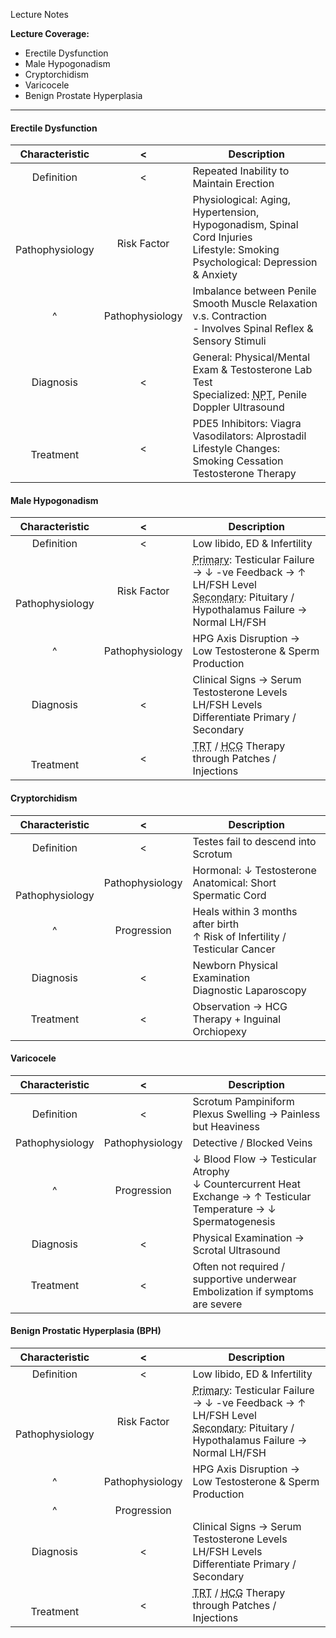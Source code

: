 Lecture Notes

**Lecture Coverage:**
- Erectile Dysfunction
- Male Hypogonadism
- Cryptorchidism
- Varicocele
- Benign Prostate Hyperplasia

---
#### **Erectile Dysfunction**

|     Characteristic      |        <        | Description                                                                                                                                           |
| :---------------------: | :-------------: | ----------------------------------------------------------------------------------------------------------------------------------------------------- |
|       Definition        |        <        | Repeated Inability to Maintain Erection                                                                                                               |
| <br><br>Pathophysiology | <br>Risk Factor | Physiological: Aging, Hypertension, Hypogonadism, Spinal Cord Injuries<br>Lifestyle: Smoking<br>Psychological: Depression & Anxiety                   |
|            ^            | Pathophysiology | Imbalance between Penile Smooth Muscle Relaxation v.s. Contraction<br>- Involves Spinal Reflex & Sensory Stimuli                                      |
|        Diagnosis        |        <        | General: Physical/Mental Exam & Testosterone Lab Test<br>Specialized: <abbr Title="Nocturnal Penile Tumescence">NPT</abbr>, Penile Doppler Ultrasound |
|      <br>Treatment      |        <        | PDE5 Inhibitors: Viagra<br>Vasodilators: Alprostadil<br>Lifestyle Changes: Smoking Cessation<br>Testosterone Therapy                                  |


#### **Male Hypogonadism**

|     Characteristic      |        <        | Description                                                                                                                                                                                               |
| :---------------------: | :-------------: | --------------------------------------------------------------------------------------------------------------------------------------------------------------------------------------------------------- |
|       Definition        |        <        | Low libido, ED & Infertility                                                                                                                                                                              |
| <br><br>Pathophysiology |   Risk Factor   | <abbr Title="Hypergonadotropic">Primary</abbr>: Testicular Failure → ↓ -ve Feedback → ↑ LH/FSH Level<br><abbr Title="Hypogonadotropic">Secondary</abbr>: Pituitary / Hypothalamus Failure → Normal LH/FSH |
|            ^            | Pathophysiology | HPG Axis Disruption → Low Testosterone & Sperm Production                                                                                                                                                 |
|        Diagnosis        |        <        | Clinical Signs → Serum Testosterone Levels<br>LH/FSH Levels Differentiate Primary / Secondary                                                                                                             |
|      <br>Treatment      |        <        | <abbr Title="Testosterone Replacement Therapy">TRT</abbr> / <abbr Title="to Stimulate Testosterone Production">HCG</abbr> Therapy through Patches / Injections                                            |


#### **Cryptorchidism**

|     Characteristic      |        <        | Description                                                                    |
| :---------------------: | :-------------: | ------------------------------------------------------------------------------ |
|       Definition        |        <        | Testes fail to descend into Scrotum                                            |
| <br><br>Pathophysiology | Pathophysiology | Hormonal: ↓ Testosterone<br>Anatomical: Short Spermatic Cord                   |
|            ^            |   Progression   | Heals within 3 months after birth<br>↑ Risk of Infertility / Testicular Cancer |
|        Diagnosis        |        <        | Newborn Physical Examination<br>Diagnostic Laparoscopy                         |
|        Treatment        |        <        | Observation → HCG Therapy + Inguinal Orchiopexy                                |


#### **Varicocele**

| Characteristic  |        <        | Description                                                                                                        |
| :-------------: | :-------------: | ------------------------------------------------------------------------------------------------------------------ |
|   Definition    |        <        | Scrotum Pampiniform Plexus Swelling → Painless but Heaviness                                                       |
| Pathophysiology | Pathophysiology | Detective / Blocked Veins                                                                                          |
|        ^        |   Progression   | ↓ Blood Flow → Testicular Atrophy<br>↓ Countercurrent Heat Exchange → ↑ Testicular Temperature → ↓ Spermatogenesis |
|    Diagnosis    |        <        | Physical Examination → Scrotal Ultrasound                                                                          |
|    Treatment    |        <        | Often not required / supportive underwear<br>Embolization if symptoms are severe                                   |


#### **Benign Prostatic Hyperplasia (BPH)**

|     Characteristic      |        <        | Description                                                                                                                                                                                               |
| :---------------------: | :-------------: | --------------------------------------------------------------------------------------------------------------------------------------------------------------------------------------------------------- |
|       Definition        |        <        | Low libido, ED & Infertility                                                                                                                                                                              |
| <br><br>Pathophysiology |   Risk Factor   | <abbr Title="Hypergonadotropic">Primary</abbr>: Testicular Failure → ↓ -ve Feedback → ↑ LH/FSH Level<br><abbr Title="Hypogonadotropic">Secondary</abbr>: Pituitary / Hypothalamus Failure → Normal LH/FSH |
|            ^            | Pathophysiology | HPG Axis Disruption → Low Testosterone & Sperm Production                                                                                                                                                 |
|            ^            |   Progression   |                                                                                                                                                                                                           |
|        Diagnosis        |        <        | Clinical Signs → Serum Testosterone Levels<br>LH/FSH Levels Differentiate Primary / Secondary                                                                                                             |
|      <br>Treatment      |        <        | <abbr Title="Testosterone Replacement Therapy">TRT</abbr> / <abbr Title="to Stimulate Testosterone Production">HCG</abbr> Therapy through Patches / Injections                                            |